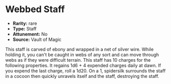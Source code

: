 
# Webbed Staff

* **Rarity:** rare
* **Type:** Staff
* **Attunement:** No
* **Source:** Vault of Magic


This staff is carved of ebony and wrapped in a net of silver wire. While holding it, you can't be caught in webs of any sort and can move through webs as if they were difficult terrain. This staff has 10 charges for the following properties. It regains 1d6 + 4 expended charges daily at dawn. If you expend the last charge, roll a 1d20. On a 1, spidersilk surrounds the staff in a cocoon then quickly unravels itself and the staff, destroying the staff.
